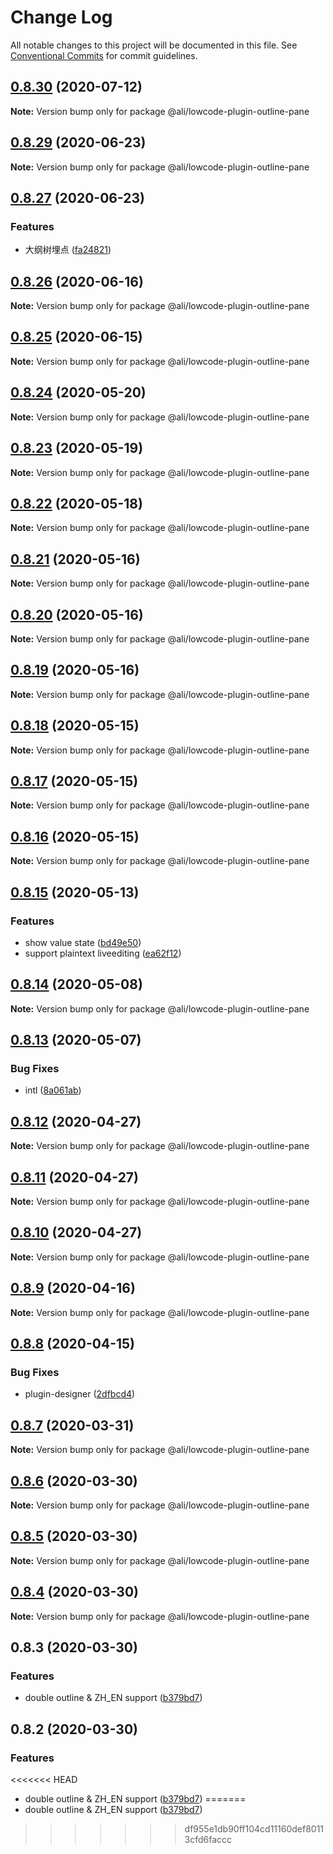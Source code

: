 # Change Log

All notable changes to this project will be documented in this file.
See [Conventional Commits](https://conventionalcommits.org) for commit guidelines.

<a name="0.8.30"></a>
## [0.8.30](https://gitlab.alibaba-inc.com/ali-lowcode/ali-lowcode-engine/compare/@ali/lowcode-plugin-outline-pane@0.8.29...@ali/lowcode-plugin-outline-pane@0.8.30) (2020-07-12)




**Note:** Version bump only for package @ali/lowcode-plugin-outline-pane

<a name="0.8.29"></a>
## [0.8.29](https://gitlab.alibaba-inc.com/ali-lowcode/ali-lowcode-engine/compare/@ali/lowcode-plugin-outline-pane@0.8.27...@ali/lowcode-plugin-outline-pane@0.8.29) (2020-06-23)




**Note:** Version bump only for package @ali/lowcode-plugin-outline-pane

<a name="0.8.27"></a>
## [0.8.27](https://gitlab.alibaba-inc.com/ali-lowcode/ali-lowcode-engine/compare/@ali/lowcode-plugin-outline-pane@0.8.26...@ali/lowcode-plugin-outline-pane@0.8.27) (2020-06-23)


### Features

* 大纲树埋点 ([fa24821](https://gitlab.alibaba-inc.com/ali-lowcode/ali-lowcode-engine/commit/fa24821))




<a name="0.8.26"></a>
## [0.8.26](https://gitlab.alibaba-inc.com/ali-lowcode/ali-lowcode-engine/compare/@ali/lowcode-plugin-outline-pane@0.8.25...@ali/lowcode-plugin-outline-pane@0.8.26) (2020-06-16)




**Note:** Version bump only for package @ali/lowcode-plugin-outline-pane

<a name="0.8.25"></a>
## [0.8.25](https://gitlab.alibaba-inc.com/ali-lowcode/ali-lowcode-engine/compare/@ali/lowcode-plugin-outline-pane@0.8.24...@ali/lowcode-plugin-outline-pane@0.8.25) (2020-06-15)




**Note:** Version bump only for package @ali/lowcode-plugin-outline-pane

<a name="0.8.24"></a>
## [0.8.24](https://gitlab.alibaba-inc.com/ali-lowcode/ali-lowcode-engine/compare/@ali/lowcode-plugin-outline-pane@0.8.23...@ali/lowcode-plugin-outline-pane@0.8.24) (2020-05-20)




**Note:** Version bump only for package @ali/lowcode-plugin-outline-pane

<a name="0.8.23"></a>
## [0.8.23](https://gitlab.alibaba-inc.com/ali-lowcode/ali-lowcode-engine/compare/@ali/lowcode-plugin-outline-pane@0.8.22...@ali/lowcode-plugin-outline-pane@0.8.23) (2020-05-19)




**Note:** Version bump only for package @ali/lowcode-plugin-outline-pane

<a name="0.8.22"></a>
## [0.8.22](https://gitlab.alibaba-inc.com/ali-lowcode/ali-lowcode-engine/compare/@ali/lowcode-plugin-outline-pane@0.8.21...@ali/lowcode-plugin-outline-pane@0.8.22) (2020-05-18)




**Note:** Version bump only for package @ali/lowcode-plugin-outline-pane

<a name="0.8.21"></a>
## [0.8.21](https://gitlab.alibaba-inc.com/ali-lowcode/ali-lowcode-engine/compare/@ali/lowcode-plugin-outline-pane@0.8.20...@ali/lowcode-plugin-outline-pane@0.8.21) (2020-05-16)




**Note:** Version bump only for package @ali/lowcode-plugin-outline-pane

<a name="0.8.20"></a>
## [0.8.20](https://gitlab.alibaba-inc.com/ali-lowcode/ali-lowcode-engine/compare/@ali/lowcode-plugin-outline-pane@0.8.19...@ali/lowcode-plugin-outline-pane@0.8.20) (2020-05-16)




**Note:** Version bump only for package @ali/lowcode-plugin-outline-pane

<a name="0.8.19"></a>
## [0.8.19](https://gitlab.alibaba-inc.com/ali-lowcode/ali-lowcode-engine/compare/@ali/lowcode-plugin-outline-pane@0.8.18...@ali/lowcode-plugin-outline-pane@0.8.19) (2020-05-16)




**Note:** Version bump only for package @ali/lowcode-plugin-outline-pane

<a name="0.8.18"></a>
## [0.8.18](https://gitlab.alibaba-inc.com/ali-lowcode/ali-lowcode-engine/compare/@ali/lowcode-plugin-outline-pane@0.8.17...@ali/lowcode-plugin-outline-pane@0.8.18) (2020-05-15)




**Note:** Version bump only for package @ali/lowcode-plugin-outline-pane

<a name="0.8.17"></a>
## [0.8.17](https://gitlab.alibaba-inc.com/ali-lowcode/ali-lowcode-engine/compare/@ali/lowcode-plugin-outline-pane@0.8.16...@ali/lowcode-plugin-outline-pane@0.8.17) (2020-05-15)




**Note:** Version bump only for package @ali/lowcode-plugin-outline-pane

<a name="0.8.16"></a>
## [0.8.16](https://gitlab.alibaba-inc.com/ali-lowcode/ali-lowcode-engine/compare/@ali/lowcode-plugin-outline-pane@0.8.15...@ali/lowcode-plugin-outline-pane@0.8.16) (2020-05-15)




**Note:** Version bump only for package @ali/lowcode-plugin-outline-pane

<a name="0.8.15"></a>
## [0.8.15](https://gitlab.alibaba-inc.com/ali-lowcode/ali-lowcode-engine/compare/@ali/lowcode-plugin-outline-pane@0.8.14...@ali/lowcode-plugin-outline-pane@0.8.15) (2020-05-13)


### Features

* show value state ([bd49e50](https://gitlab.alibaba-inc.com/ali-lowcode/ali-lowcode-engine/commit/bd49e50))
* support plaintext liveediting ([ea62f12](https://gitlab.alibaba-inc.com/ali-lowcode/ali-lowcode-engine/commit/ea62f12))




<a name="0.8.14"></a>
## [0.8.14](https://gitlab.alibaba-inc.com/ali-lowcode/ali-lowcode-engine/compare/@ali/lowcode-plugin-outline-pane@0.8.13...@ali/lowcode-plugin-outline-pane@0.8.14) (2020-05-08)




**Note:** Version bump only for package @ali/lowcode-plugin-outline-pane

<a name="0.8.13"></a>
## [0.8.13](https://gitlab.alibaba-inc.com/ali-lowcode/ali-lowcode-engine/compare/@ali/lowcode-plugin-outline-pane@0.8.12...@ali/lowcode-plugin-outline-pane@0.8.13) (2020-05-07)


### Bug Fixes

* intl ([8a061ab](https://gitlab.alibaba-inc.com/ali-lowcode/ali-lowcode-engine/commit/8a061ab))




<a name="0.8.12"></a>
## [0.8.12](https://gitlab.alibaba-inc.com/ali-lowcode/ali-lowcode-engine/compare/@ali/lowcode-plugin-outline-pane@0.8.11...@ali/lowcode-plugin-outline-pane@0.8.12) (2020-04-27)




**Note:** Version bump only for package @ali/lowcode-plugin-outline-pane

<a name="0.8.11"></a>
## [0.8.11](https://gitlab.alibaba-inc.com/ali-lowcode/ali-lowcode-engine/compare/@ali/lowcode-plugin-outline-pane@0.8.10...@ali/lowcode-plugin-outline-pane@0.8.11) (2020-04-27)




**Note:** Version bump only for package @ali/lowcode-plugin-outline-pane

<a name="0.8.10"></a>
## [0.8.10](https://gitlab.alibaba-inc.com/ali-lowcode/ali-lowcode-engine/compare/@ali/lowcode-plugin-outline-pane@0.8.9...@ali/lowcode-plugin-outline-pane@0.8.10) (2020-04-27)




**Note:** Version bump only for package @ali/lowcode-plugin-outline-pane

<a name="0.8.9"></a>
## [0.8.9](https://gitlab.alibaba-inc.com/ali-lowcode/ali-lowcode-engine/compare/@ali/lowcode-plugin-outline-pane@0.8.8...@ali/lowcode-plugin-outline-pane@0.8.9) (2020-04-16)




**Note:** Version bump only for package @ali/lowcode-plugin-outline-pane

<a name="0.8.8"></a>
## [0.8.8](https://gitlab.alibaba-inc.com/ali-lowcode/ali-lowcode-engine/compare/@ali/lowcode-plugin-outline-pane@0.8.7...@ali/lowcode-plugin-outline-pane@0.8.8) (2020-04-15)


### Bug Fixes

* plugin-designer ([2dfbcd4](https://gitlab.alibaba-inc.com/ali-lowcode/ali-lowcode-engine/commit/2dfbcd4))




<a name="0.8.7"></a>
## [0.8.7](https://gitlab.alibaba-inc.com/ali-lowcode/ali-lowcode-engine/compare/@ali/lowcode-plugin-outline-pane@0.8.6...@ali/lowcode-plugin-outline-pane@0.8.7) (2020-03-31)




**Note:** Version bump only for package @ali/lowcode-plugin-outline-pane

<a name="0.8.6"></a>
## [0.8.6](https://gitlab.alibaba-inc.com/ali-lowcode/ali-lowcode-engine/compare/@ali/lowcode-plugin-outline-pane@0.8.5...@ali/lowcode-plugin-outline-pane@0.8.6) (2020-03-30)




**Note:** Version bump only for package @ali/lowcode-plugin-outline-pane

<a name="0.8.5"></a>
## [0.8.5](https://gitlab.alibaba-inc.com/ali-lowcode/ali-lowcode-engine/compare/@ali/lowcode-plugin-outline-pane@0.8.4...@ali/lowcode-plugin-outline-pane@0.8.5) (2020-03-30)




**Note:** Version bump only for package @ali/lowcode-plugin-outline-pane

<a name="0.8.4"></a>
## [0.8.4](https://gitlab.alibaba-inc.com/ali-lowcode/ali-lowcode-engine/compare/@ali/lowcode-plugin-outline-pane@0.8.3...@ali/lowcode-plugin-outline-pane@0.8.4) (2020-03-30)




**Note:** Version bump only for package @ali/lowcode-plugin-outline-pane

<a name="0.8.3"></a>
## 0.8.3 (2020-03-30)


### Features

* double outline & ZH_EN support ([b379bd7](https://gitlab.alibaba-inc.com/ali-lowcode/ali-lowcode-engine/commit/b379bd7))




<a name="0.8.2"></a>
## 0.8.2 (2020-03-30)


### Features

<<<<<<< HEAD
* double outline & ZH_EN support ([b379bd7](https://gitlab.alibaba-inc.com/ali-lowcode/ali-lowcode-engine/commit/b379bd7))
=======
* double outline & ZH_EN support ([b379bd7](https://gitlab.alibaba-inc.com/ali-lowcode/ali-lowcode-engine/commit/b379bd7c0c488ef24f825760750a13d3fa083c96))
>>>>>>> df955e1db90ff104cd11160def80113cfd6faccc
